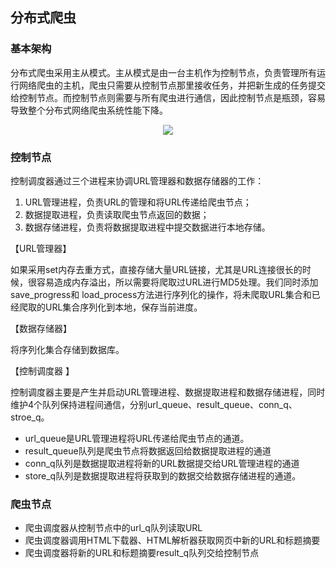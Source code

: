 ## 分布式爬虫

### 基本架构

分布式爬虫采用主从模式。主从模式是由一台主机作为控制节点，负责管理所有运行网络爬虫的主机，爬虫只需要从控制节点那里接收任务，并把新生成的任务提交给控制节点。而控制节点则需要与所有爬虫进行通信，因此控制节点是瓶颈，容易导致整个分布式网络爬虫系统性能下降。

<center>
    <img src="2"/>
</center>



### 控制节点

控制调度器通过三个进程来协调URL管理器和数据存储器的工作：

1. URL管理进程，负责URL的管理和将URL传递给爬虫节点；
2. 数据提取进程，负责读取爬虫节点返回的数据；
3. 数据存储进程，负责将数据提取进程中提交数据进行本地存储。

【URL管理器】

如果采用set内存去重方式，直接存储大量URL链接，尤其是URL连接很长的时候，很容易造成内存溢出，所以需要将爬取过URL进行MD5处理。我们同时添加save_progress和 load_process方法进行序列化的操作，将未爬取URL集合和已经爬取的URL集合序列化到本地，保存当前进度。

【数据存储器】

将序列化集合存储到数据库。

【控制调度器 】

控制调度器主要是产生并启动URL管理进程、数据提取进程和数据存储进程，同时维护4个队列保持进程间通信，分别url_queue、result_queue、conn_q、stroe_q。

- url_queue是URL管理进程将URL传递给爬虫节点的通道。
- result_queue队列是爬虫节点将数据返回给数据提取进程的通道
- conn_q队列是数据提取进程将新的URL数据提交给URL管理进程的通道
- store_q队列是数据提取进程将获取到的数据交给数据存储进程的通道。

### 爬虫节点

- 爬虫调度器从控制节点中的url_q队列读取URL
- 爬虫调度器调用HTML下载器、HTML解析器获取网页中新的URL和标题摘要
- 爬虫调度器将新的URL和标题摘要result_q队列交给控制节点

